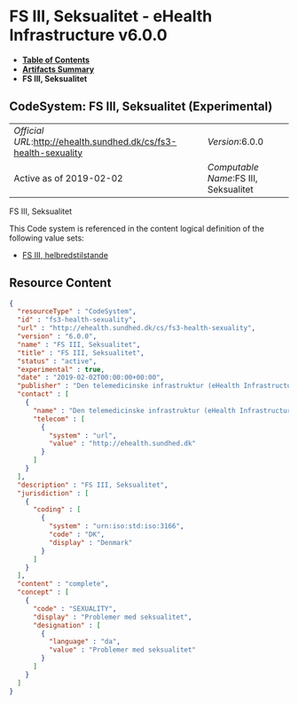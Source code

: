 # FS III, Seksualitet - eHealth Infrastructure v6.0.0

* [**Table of Contents**](toc.md)
* [**Artifacts Summary**](artifacts.md)
* **FS III, Seksualitet**

## CodeSystem: FS III, Seksualitet (Experimental) 

| | |
| :--- | :--- |
| *Official URL*:http://ehealth.sundhed.dk/cs/fs3-health-sexuality | *Version*:6.0.0 |
| Active as of 2019-02-02 | *Computable Name*:FS III, Seksualitet |

 
FS III, Seksualitet 

 This Code system is referenced in the content logical definition of the following value sets: 

* [FS III, helbredstilstande](ValueSet-fs3-health.md)



## Resource Content

```json
{
  "resourceType" : "CodeSystem",
  "id" : "fs3-health-sexuality",
  "url" : "http://ehealth.sundhed.dk/cs/fs3-health-sexuality",
  "version" : "6.0.0",
  "name" : "FS III, Seksualitet",
  "title" : "FS III, Seksualitet",
  "status" : "active",
  "experimental" : true,
  "date" : "2019-02-02T00:00:00+00:00",
  "publisher" : "Den telemedicinske infrastruktur (eHealth Infrastructure)",
  "contact" : [
    {
      "name" : "Den telemedicinske infrastruktur (eHealth Infrastructure)",
      "telecom" : [
        {
          "system" : "url",
          "value" : "http://ehealth.sundhed.dk"
        }
      ]
    }
  ],
  "description" : "FS III, Seksualitet",
  "jurisdiction" : [
    {
      "coding" : [
        {
          "system" : "urn:iso:std:iso:3166",
          "code" : "DK",
          "display" : "Denmark"
        }
      ]
    }
  ],
  "content" : "complete",
  "concept" : [
    {
      "code" : "SEXUALITY",
      "display" : "Problemer med seksualitet",
      "designation" : [
        {
          "language" : "da",
          "value" : "Problemer med seksualitet"
        }
      ]
    }
  ]
}

```
